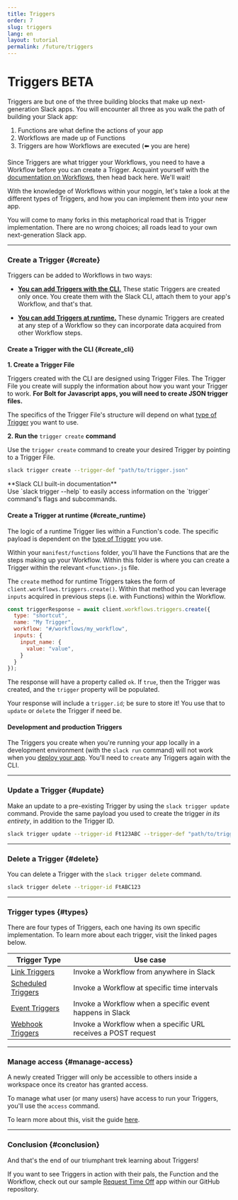 ```yaml
---
title: Triggers
order: 7
slug: triggers
lang: en
layout: tutorial
permalink: /future/triggers
---
```

# Triggers <span class="label-beta">BETA</span>

<div class="section-content">
Triggers are but one of the three building blocks that make up next-generation Slack apps. You will encounter all three as you walk the path of building your Slack app:

1. Functions are what define the actions of your app
2. Workflows are made up of Functions
3. Triggers are how Workflows are executed (⬅️ you are here)

Since Triggers are what trigger your Workflows, you need to have a Workflow before you can create a Trigger. Acquaint yourself with the [documentation on Workflows](/bolt-js/future/workflows), then head back here. We'll wait!

With the knowledge of Workflows within your noggin, let's take a look at the different types of Triggers, and how you can implement them into your new app. 

You will come to many forks in this metaphorical road that is Trigger implementation. There are no wrong choices; all roads lead to your own next-generation Slack app. 
</div>


---

### Create a Trigger {#create}

Triggers can be added to Workflows in two ways:

* [**You can add Triggers with the CLI.**](#create_cli) These static Triggers are created only once. You create them with the Slack CLI, attach them to your app's Workflow, and that's that. 

* [**You can add Triggers at runtime.**](#create_runtime) These dynamic Triggers are created at any step of a Workflow so they can incorporate data acquired from other Workflow steps.

#### Create a Trigger with the CLI {#create_cli}

**1. Create a Trigger File**

Triggers created with the CLI are designed using Trigger Files. The Trigger File you create will supply the information about how you want your Trigger to work. **For Bolt for Javascript apps, you will need to create JSON trigger files.**

The specifics of the Trigger File's structure will depend on what [type of Trigger](#types) you want to use.

**2. Run the** `trigger create` **command**

Use the `trigger create` command to create your desired Trigger by pointing to a Trigger File. 

```bash
slack trigger create --trigger-def "path/to/trigger.json"
```

<p class="alert alert_info"><ts-icon class="ts_icon_info_circle"></ts-icon>**Slack CLI built-in documentation**<br>
Use `slack trigger --help`  to easily access information on the `trigger` command's flags and subcommands.</p>

#### Create a Trigger at runtime {#create_runtime}

The logic of a runtime Trigger lies within a Function's code. The specific payload is dependent on the [type of Trigger](#types) you use.

Within your `manifest/functions` folder, you'll have the Functions that are the steps making up your Workflow. Within this folder is where you can create a Trigger within the relevant `<function>.js` file. 

The `create` method for runtime Triggers takes the form of `client.workflows.triggers.create()`. Within that method you can leverage `inputs` acquired in previous steps (i.e. with Functions) within the Workflow.

```js
const triggerResponse = await client.workflows.triggers.create({
  type: "shortcut",
  name: "My Trigger",
  workflow: "#/workflows/my_workflow",
  inputs: {
    input_name: {
      value: "value",
    }
  }
});
```

The response will have a property called `ok`. If `true`, then the Trigger was created, and the `trigger` property will be populated.

Your response will include a `trigger.id`; be sure to store it! You use that to `update` or `delete` the Trigger if need be.

#### Development and production Triggers

The Triggers you create when you're running your app locally in a development environment (with the `slack run` command) will not work when you [deploy your app](/bolt-js/future/deploy-your-app). You'll need to `create` any Triggers again with the CLI.

---

### Update a Trigger {#update}

Make an update to a pre-existing Trigger by using the `slack trigger update` command. Provide the same payload you used to create the trigger *in its entirety*, in addition to the Trigger ID.

```bash
slack trigger update --trigger-id Ft123ABC --trigger-def "path/to/trigger.json"
```
---

### Delete a Trigger {#delete}

You can delete a Trigger with the `slack trigger delete` command.

```bash
slack trigger delete --trigger-id FtABC123
```
---

### Trigger types {#types}

There are four types of Triggers, each one having its own specific implementation. To learn more about each trigger, visit the linked pages below.

| Trigger Type                     | Use case                                                      |
|----------------------------------|---------------------------------------------------------------|
| [Link Triggers](https://api.slack.com/future/triggers/link)           | Invoke a Workflow from anywhere in Slack                      |
| [Scheduled Triggers](https://api.slack.com/future/triggers/scheduled) | Invoke a Workflow at specific time intervals                  |
| [Event Triggers](https://api.slack.com/future/triggers/event)         | Invoke a Workflow when a specific event happens in Slack      |
| [Webhook Triggers](https://api.slack.com/future/triggers/webhook)     | Invoke a Workflow when a specific URL receives a POST request |

---

### Manage access {#manage-access}

A newly created Trigger will only be accessible to others inside a workspace once its creator has granted access.

To manage what user (or many users) have access to run your Triggers, you'll use the `access` command.

To learn more about this, visit the guide [here](https://api.slack.com/future/triggers#manage-access).

---

### Conclusion {#conclusion}

And that's the end of our triumphant trek learning about Triggers!

If you want to see Triggers in action with their pals, the Function and the Workflow, check out our sample [Request Time Off](https://github.com/slack-samples/bolt-js-request-time-off) app within our GitHub repository.
